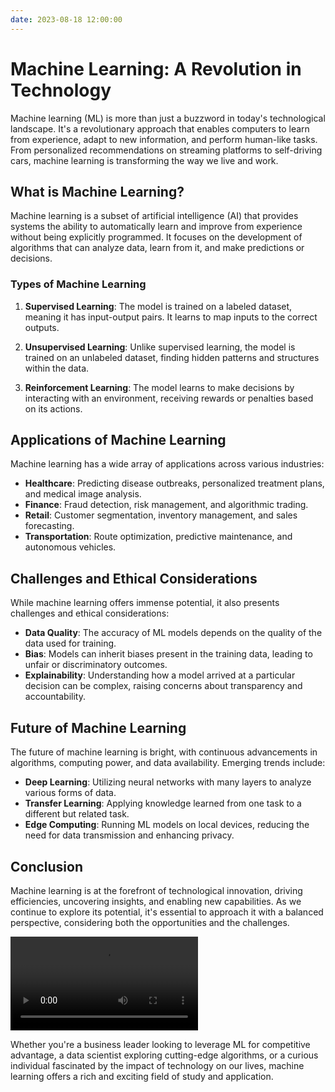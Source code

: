```yaml
---
date: 2023-08-18 12:00:00
---
```


# Machine Learning: A Revolution in Technology

Machine learning (ML) is more than just a buzzword in today's technological landscape. It's a revolutionary approach that enables computers to learn from experience, adapt to new information, and perform human-like tasks. From personalized recommendations on streaming platforms to self-driving cars, machine learning is transforming the way we live and work.

## What is Machine Learning?

Machine learning is a subset of artificial intelligence (AI) that provides systems the ability to automatically learn and improve from experience without being explicitly programmed. It focuses on the development of algorithms that can analyze data, learn from it, and make predictions or decisions.

### Types of Machine Learning

1. **Supervised Learning**: The model is trained on a labeled dataset, meaning it has input-output pairs. It learns to map inputs to the correct outputs.

2. **Unsupervised Learning**: Unlike supervised learning, the model is trained on an unlabeled dataset, finding hidden patterns and structures within the data.

3. **Reinforcement Learning**: The model learns to make decisions by interacting with an environment, receiving rewards or penalties based on its actions.

## Applications of Machine Learning

Machine learning has a wide array of applications across various industries:

- **Healthcare**: Predicting disease outbreaks, personalized treatment plans, and medical image analysis.
- **Finance**: Fraud detection, risk management, and algorithmic trading.
- **Retail**: Customer segmentation, inventory management, and sales forecasting.
- **Transportation**: Route optimization, predictive maintenance, and autonomous vehicles.

## Challenges and Ethical Considerations

While machine learning offers immense potential, it also presents challenges and ethical considerations:

- **Data Quality**: The accuracy of ML models depends on the quality of the data used for training.
- **Bias**: Models can inherit biases present in the training data, leading to unfair or discriminatory outcomes.
- **Explainability**: Understanding how a model arrived at a particular decision can be complex, raising concerns about transparency and accountability.

## Future of Machine Learning

The future of machine learning is bright, with continuous advancements in algorithms, computing power, and data availability. Emerging trends include:

- **Deep Learning**: Utilizing neural networks with many layers to analyze various forms of data.
- **Transfer Learning**: Applying knowledge learned from one task to a different but related task.
- **Edge Computing**: Running ML models on local devices, reducing the need for data transmission and enhancing privacy.

## Conclusion

Machine learning is at the forefront of technological innovation, driving efficiencies, uncovering insights, and enabling new capabilities. As we continue to explore its potential, it's essential to approach it with a balanced perspective, considering both the opportunities and the challenges.

![](/videos/Woodward.mp4)

Whether you're a business leader looking to leverage ML for competitive advantage, a data scientist exploring cutting-edge algorithms, or a curious individual fascinated by the impact of technology on our lives, machine learning offers a rich and exciting field of study and application.
